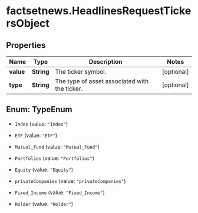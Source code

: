 # factsetnews.HeadlinesRequestTickersObject

## Properties

Name | Type | Description | Notes
------------ | ------------- | ------------- | -------------
**value** | **String** | The ticker symbol. | [optional] 
**type** | **String** | The type of asset associated with the ticker. | [optional] 



## Enum: TypeEnum


* `Index` (value: `"Index"`)

* `ETF` (value: `"ETF"`)

* `Mutual_Fund` (value: `"Mutual_Fund"`)

* `Portfolios` (value: `"Portfolios"`)

* `Equity` (value: `"Equity"`)

* `privateCompanies` (value: `"privateCompanies"`)

* `Fixed_Income` (value: `"Fixed_Income"`)

* `Holder` (value: `"Holder"`)




